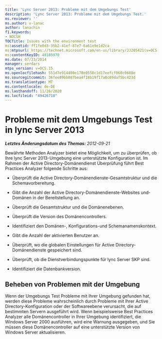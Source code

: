 ```yaml
---
title: 'Lync Server 2013: Probleme mit dem Umgebungs Test'
description: 'Lync Server 2013: Probleme mit dem Umgebungs Test.'
ms.reviewer: ''
ms.author: v-lanac
author: lanachin
f1.keywords:
- NOCSH
TOCTitle: Issues with the environment test
ms:assetid: ff1fe0d3-35b2-41ef-87e7-6a61e9e1d2ca
ms:mtpsurl: https://technet.microsoft.com/en-us/library/JJ205421(v=OCS.15)
ms:contentKeyID: 48185970
ms.date: 07/23/2014
manager: serdars
mtps_version: v=OCS.15
ms.openlocfilehash: 551d7e914480e178e0558c1d17eefcf060c0688e
ms.sourcegitcommit: 36fee89bb887bea4f18b19f17a8c69daf5bc423d
ms.translationtype: MT
ms.contentlocale: de-DE
ms.lasthandoff: 11/26/2020
ms.locfileid: "49426718"
---
```

# <a name="issues-with-the-environment-test-in-lync-server-2013"></a>Probleme mit dem Umgebungs Test in lync Server 2013

<div data-xmlns="http://www.w3.org/1999/xhtml">

<div class="topic" data-xmlns="http://www.w3.org/1999/xhtml" data-msxsl="urn:schemas-microsoft-com:xslt" data-cs="https://msdn.microsoft.com/">

<div data-asp="https://msdn2.microsoft.com/asp">



</div>

<div id="mainSection">

<div id="mainBody">

<span> </span>

_**Letztes Änderungsdatum des Themas:** 2012-09-21_

Bewährte Methoden Analyzer bietet eine Möglichkeit, um zu überprüfen, ob Ihre lync Server 2013-Umgebung eine unterstützte Konfiguration ist. Im Rahmen der Active Directory-Domänendienst Überprüfung führt Best Practices Analyzer folgende Schritte aus:

  - Überprüft die Active Directory-Domänendienste-Gesamtstruktur und die Schemavorbereitung.

  - Gibt die Anzahl der Active Directory-Domänendienste-Websites und-Domänen in der Bereitstellung an.

  - Überprüft die Gesamtstruktur und die Domänenebenen.

  - Überprüft die Version des Domänencontrollers.

  - Identifiziert den Domänen-, Konfigurations-und Schemanamenskontext.

  - Gibt die Anzahl der aktivierten Benutzer an.

  - Überprüft, wo die globalen Einstellungen für Active Directory-Domänendienste gespeichert sind.

  - Überprüft, ob die Dienstverbindungspunkte für lync Server SKP sind.

  - Identifiziert die Datenbankversion.

<div>

## <a name="resolving-issues-with-the-environment"></a>Beheben von Problemen mit der Umgebung

Wenn der Umgebungs Test Probleme mit Ihrer Umgebung gefunden hat, werden diese Probleme wahrscheinlich durch Probleme mit Ihrer Active Directory-Konfiguration oder der Softwareebene verursacht, die auf bestimmten Servern ausgeführt wird. Wenn beispielsweise Best Practices Analyzer alle Domänencontroller in Ihrer Umgebung identifiziert, die Windows Server 2000 ausführen, wird eine Warnung ausgegeben, und Sie müssen diese Domänencontroller auf eine unterstützte Version von Windows Server aktualisieren.

</div>

</div>

<span> </span>

</div>

</div>

</div>

